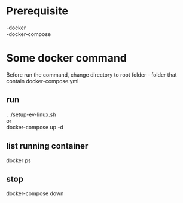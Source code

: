 # Prerequisite

-docker
<br>
-docker-compose

# Some docker command

Before run the command, change directory to root folder - folder that contain docker-compose.yml

## run

. ./setup-ev-linux.sh
<br>
or
<br>
docker-compose up -d

## list running container

docker ps

## stop

docker-compose down
